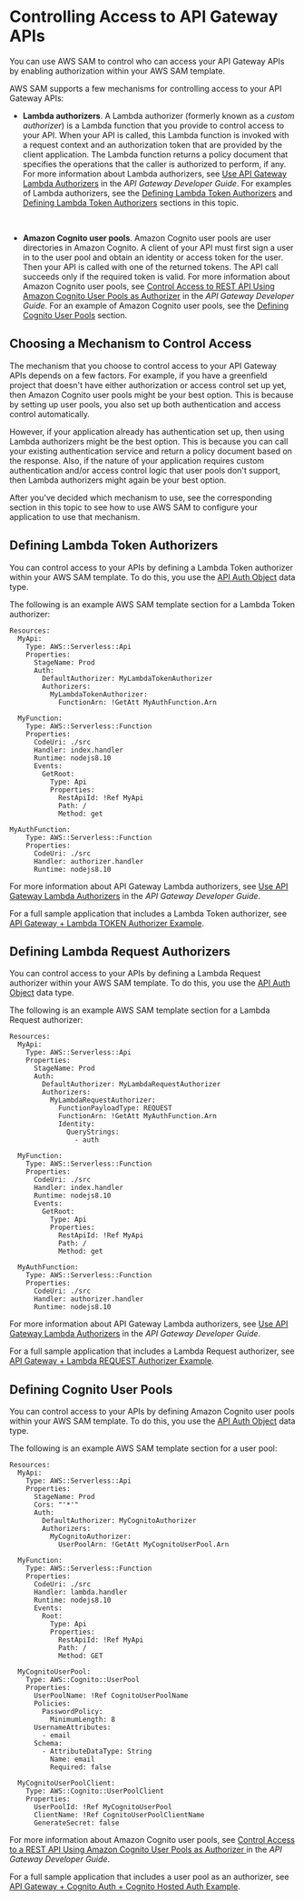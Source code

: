 # Controlling Access to API Gateway APIs<a name="serverless-controlling-access-to-apis"></a>

You can use AWS SAM to control who can access your API Gateway APIs by enabling authorization within your AWS SAM template\.

AWS SAM supports a few mechanisms for controlling access to your API Gateway APIs:
+ **Lambda authorizers**\. A Lambda authorizer \(formerly known as a *custom authorizer*\) is a Lambda function that you provide to control access to your API\. When your API is called, this Lambda function is invoked with a request context and an authorization token that are provided by the client application\. The Lambda function returns a policy document that specifies the operations that the caller is authorized to perform, if any\. For more information about Lambda authorizers, see [Use API Gateway Lambda Authorizers](https://docs.aws.amazon.com/apigateway/latest/developerguide/apigateway-use-lambda-authorizer.html) in the *API Gateway Developer Guide*\. For examples of Lambda authorizers, see the [Defining Lambda Token Authorizers](#serverless-controlling-access-to-apis-lambda-token-authorizer) and [Defining Lambda Token Authorizers](#serverless-controlling-access-to-apis-lambda-request-authorizer) sections in this topic\.

   
+ **Amazon Cognito user pools**\. Amazon Cognito user pools are user directories in Amazon Cognito\. A client of your API must first sign a user in to the user pool and obtain an identity or access token for the user\. Then your API is called with one of the returned tokens\. The API call succeeds only if the required token is valid\. For more information about Amazon Cognito user pools, see [Control Access to REST API Using Amazon Cognito User Pools as Authorizer](https://docs.aws.amazon.com/apigateway/latest/developerguide/apigateway-integrate-with-cognito.html) in the *API Gateway Developer Guide*\. For an example of Amazon Cognito user pools, see the [Defining Cognito User Pools](#serverless-controlling-access-to-apis-cognito-user-pool) section\.

## Choosing a Mechanism to Control Access<a name="serverless-controlling-access-to-apis-choices"></a>

The mechanism that you choose to control access to your API Gateway APIs depends on a few factors\. For example, if you have a greenfield project that doesn't have either authorization or access control set up yet, then Amazon Cognito user pools might be your best option\. This is because by setting up user pools, you also set up both authentication and access control automatically\. 

However, if your application already has authentication set up, then using Lambda authorizers might be the best option\. This is because you can call your existing authentication service and return a policy document based on the response\. Also, if the nature of your application requires custom authentication and/or access control logic that user pools don't support, then Lambda authorizers might again be your best option\.

After you've decided which mechanism to use, see the corresponding section in this topic to see how to use AWS SAM to configure your application to use that mechanism\.

## Defining Lambda Token Authorizers<a name="serverless-controlling-access-to-apis-lambda-token-authorizer"></a>

You can control access to your APIs by defining a Lambda Token authorizer within your AWS SAM template\. To do this, you use the [API Auth Object](https://github.com/awslabs/serverless-application-model/blob/master/versions/2016-10-31.md#api-auth-object) data type\.

The following is an example AWS SAM template section for a Lambda Token authorizer:

```
Resources:
  MyApi:
    Type: AWS::Serverless::Api
    Properties:
      StageName: Prod
      Auth:
        DefaultAuthorizer: MyLambdaTokenAuthorizer
        Authorizers:
          MyLambdaTokenAuthorizer:
            FunctionArn: !GetAtt MyAuthFunction.Arn

  MyFunction:
    Type: AWS::Serverless::Function
    Properties:
      CodeUri: ./src
      Handler: index.handler
      Runtime: nodejs8.10
      Events:
        GetRoot:
          Type: Api
          Properties:
            RestApiId: !Ref MyApi
            Path: /
            Method: get

MyAuthFunction:
    Type: AWS::Serverless::Function
    Properties:
      CodeUri: ./src
      Handler: authorizer.handler
      Runtime: nodejs8.10
```

For more information about API Gateway Lambda authorizers, see [Use API Gateway Lambda Authorizers](https://docs.aws.amazon.com/apigateway/latest/developerguide/apigateway-use-lambda-authorizer.html) in the *API Gateway Developer Guide*\.

For a full sample application that includes a Lambda Token authorizer, see [API Gateway \+ Lambda TOKEN Authorizer Example](https://github.com/awslabs/serverless-application-model/tree/master/examples/2016-10-31/api_lambda_token_auth)\.

## Defining Lambda Request Authorizers<a name="serverless-controlling-access-to-apis-lambda-request-authorizer"></a>

You can control access to your APIs by defining a Lambda Request authorizer within your AWS SAM template\. To do this, you use the [API Auth Object](https://github.com/awslabs/serverless-application-model/blob/master/versions/2016-10-31.md#api-auth-object) data type\.

The following is an example AWS SAM template section for a Lambda Request authorizer:

```
Resources:
  MyApi:
    Type: AWS::Serverless::Api
    Properties:
      StageName: Prod
      Auth:
        DefaultAuthorizer: MyLambdaRequestAuthorizer
        Authorizers:
          MyLambdaRequestAuthorizer:
            FunctionPayloadType: REQUEST
            FunctionArn: !GetAtt MyAuthFunction.Arn
            Identity:
              QueryStrings:
                - auth

  MyFunction:
    Type: AWS::Serverless::Function
    Properties:
      CodeUri: ./src
      Handler: index.handler
      Runtime: nodejs8.10
      Events:
        GetRoot:
          Type: Api
          Properties:
            RestApiId: !Ref MyApi
            Path: /
            Method: get

  MyAuthFunction:
    Type: AWS::Serverless::Function
    Properties:
      CodeUri: ./src
      Handler: authorizer.handler
      Runtime: nodejs8.10
```

For more information about API Gateway Lambda authorizers, see [Use API Gateway Lambda Authorizers](https://docs.aws.amazon.com/apigateway/latest/developerguide/apigateway-use-lambda-authorizer.html) in the *API Gateway Developer Guide*\.

For a full sample application that includes a Lambda Request authorizer, see [API Gateway \+ Lambda REQUEST Authorizer Example](https://github.com/awslabs/serverless-application-model/tree/master/examples/2016-10-31/api_lambda_request_auth)\.

## Defining Cognito User Pools<a name="serverless-controlling-access-to-apis-cognito-user-pool"></a>

You can control access to your APIs by defining Amazon Cognito user pools within your AWS SAM template\. To do this, you use the [API Auth Object](https://github.com/awslabs/serverless-application-model/blob/master/versions/2016-10-31.md#api-auth-object) data type\.

The following is an example AWS SAM template section for a user pool:

```
Resources:
  MyApi:
    Type: AWS::Serverless::Api
    Properties:
      StageName: Prod
      Cors: "'*'"
      Auth:
        DefaultAuthorizer: MyCognitoAuthorizer
        Authorizers:
          MyCognitoAuthorizer:
            UserPoolArn: !GetAtt MyCognitoUserPool.Arn

  MyFunction:
    Type: AWS::Serverless::Function
    Properties:
      CodeUri: ./src
      Handler: lambda.handler
      Runtime: nodejs8.10
      Events:
        Root:
          Type: Api
          Properties:
            RestApiId: !Ref MyApi
            Path: /
            Method: GET

  MyCognitoUserPool:
    Type: AWS::Cognito::UserPool
    Properties:
      UserPoolName: !Ref CognitoUserPoolName
      Policies:
        PasswordPolicy:
          MinimumLength: 8
      UsernameAttributes:
        - email
      Schema:
        - AttributeDataType: String
          Name: email
          Required: false
  
  MyCognitoUserPoolClient:
    Type: AWS::Cognito::UserPoolClient
    Properties:
      UserPoolId: !Ref MyCognitoUserPool
      ClientName: !Ref CognitoUserPoolClientName
      GenerateSecret: false
```

For more information about Amazon Cognito user pools, see [Control Access to a REST API Using Amazon Cognito User Pools as Authorizer ](https://docs.aws.amazon.com/apigateway/latest/developerguide/apigateway-integrate-with-cognito.html) in the *API Gateway Developer Guide*\.

For a full sample application that includes a user pool as an authorizer, see [API Gateway \+ Cognito Auth \+ Cognito Hosted Auth Example](https://github.com/awslabs/serverless-application-model/tree/master/examples/2016-10-31/api_cognito_auth)\.